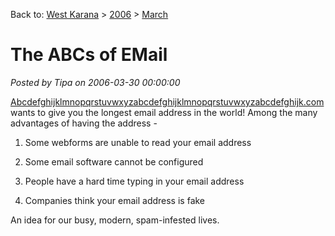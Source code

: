 Back to: [West Karana](/posts/westkarana.md) > [2006](/posts/2006/westkarana.md) > [March](./westkarana.md)
# The ABCs of EMail

*Posted by Tipa on 2006-03-30 00:00:00*

[Abcdefghijklmnopqrstuvwxyzabcdefghijklmnopqrstuvwxyzabcdefghijk.com](http://abcdefghijklmnopqrstuvwxyzabcdefghijklmnopqrstuvwxyzabcdefghijk.com) wants to give you the longest email address in the world! Among the many advantages of having the address -

1. Some webforms are unable to read your email address

2. Some email software cannot be configured

3. People have a hard time typing in your email address

4. Companies think your email address is fake

An idea for our busy, modern, spam-infested lives.
